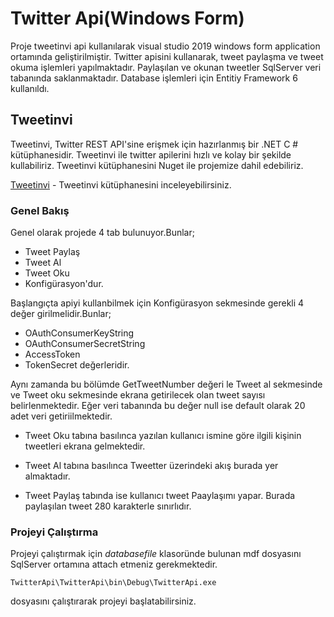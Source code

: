# Twitter Api(Windows Form)

Proje tweetinvi api kullanılarak visual studio 2019 windows form application ortamında geliştirilmiştir. Twitter apisini kullanarak, 
tweet paylaşma ve tweet okuma işlemleri yapılmaktadır. Paylaşılan ve okunan tweetler SqlServer veri tabanında saklanmaktadır. Database işlemleri
için Entitiy Framework 6 kullanıldı.

##  Tweetinvi

Tweetinvi, Twitter REST API'sine erişmek için hazırlanmış bir .NET C # kütüphanesidir. Tweetinvi ile twitter apilerini hızlı ve kolay bir şekilde kullabiliriz.
Tweetinvi kütüphanesini Nuget ile projemize dahil edebiliriz.

[Tweetinvi](https://github.com/linvi/tweetinvi) - Tweetinvi kütüphanesini inceleyebilirsiniz.

### Genel Bakış

Genel olarak projede 4 tab bulunuyor.Bunlar;
* Tweet Paylaş
* Tweet Al
* Tweet Oku
* Konfigürasyon'dur.

Başlangıçta apiyi kullanbilmek için Konfigürasyon sekmesinde gerekli 4 değer girilmelidir.Bunlar;
* OAuthConsumerKeyString
* OAuthConsumerSecretString
* AccessToken
* TokenSecret değerleridir.

Aynı zamanda bu bölümde GetTweetNumber değeri le Tweet al sekmesinde ve Tweet oku sekmesinde ekrana getirilecek olan
tweet sayısı belirlenmektedir. Eğer veri tabanında bu değer null ise default olarak 20 adet veri getiriilmektedir.

- Tweet Oku tabına basılınca yazılan kullanıcı ismine göre ilgili kişinin tweetleri ekrana gelmektedir.

- Tweet Al tabına basılınca Tweetter üzerindeki akış burada yer almaktadır.

- Tweet Paylaş tabında ise kullanıcı tweet Paaylaşımı yapar. Burada paylaşılan tweet 280 karakterle sınırlıdır.

### Projeyi Çalıştırma
Projeyi çalıştırmak için *databasefile* klasoründe bulunan mdf dosyasını SqlServer ortamına attach etmeniz gerekmektedir. 
 
```
TwitterApi\TwitterApi\bin\Debug\TwitterApi.exe
```
dosyasını çalıştırarak projeyi başlatabilirsiniz.

